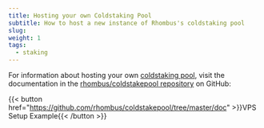 ```yaml
---
title: Hosting your own Coldstaking Pool
subtitle: How to host a new instance of Rhombus's coldstaking pool
slug:
weight: 1
tags:
  - staking
---
```


For information about hosting your own [coldstaking pool](/learn/staking/pools/), visit the documentation in the [rhombus/coldstakepool repository](https://github.com/rhombus/coldstakepool/) on GitHub:

{{< button href="https://github.com/rhombus/coldstakepool/tree/master/doc" >}}VPS Setup Example{{< /button >}}
